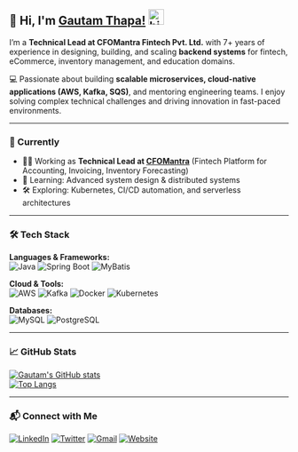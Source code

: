 ## 👋 Hi, I'm [Gautam Thapa!](https://www.gautamthapa.com) <img src="https://user-images.githubusercontent.com/1303154/88677602-1635ba80-d120-11ea-84d8-d263ba5fc3c0.gif" width="28px" alt="hi">

I’m a **Technical Lead at CFOMantra Fintech Pvt. Ltd.** with 7+ years of experience in designing, building, and scaling **backend systems** for fintech, eCommerce, inventory management, and education domains.  

💻 Passionate about building **scalable microservices, cloud-native applications (AWS, Kafka, SQS)**, and mentoring engineering teams. I enjoy solving complex technical challenges and driving innovation in fast-paced environments.

---

### 🚀 Currently
- 👨‍💻 Working as **Technical Lead at [CFOMantra](https://www.cfomantra.com)** (Fintech Platform for Accounting, Invoicing, Inventory Forecasting)  
- 🌱 Learning: Advanced system design & distributed systems  
- 🛠️ Exploring: Kubernetes, CI/CD automation, and serverless architectures  

---

### 🛠️ Tech Stack
**Languages & Frameworks:**  
![Java](https://img.shields.io/badge/-Java-007396?logo=java&logoColor=white&style=flat) ![Spring Boot](https://img.shields.io/badge/-Spring%20Boot-6DB33F?logo=spring&logoColor=white&style=flat) ![MyBatis](https://img.shields.io/badge/-MyBatis-BF0A30?logoColor=white&style=flat)  

**Cloud & Tools:**  
![AWS](https://img.shields.io/badge/-AWS-232F3E?logo=amazon-aws&logoColor=white&style=flat) ![Kafka](https://img.shields.io/badge/-Kafka-231F20?logo=apache-kafka&logoColor=white&style=flat) ![Docker](https://img.shields.io/badge/-Docker-2496ED?logo=docker&logoColor=white&style=flat) ![Kubernetes](https://img.shields.io/badge/-Kubernetes-326CE5?logo=kubernetes&logoColor=white&style=flat)  

**Databases:**  
![MySQL](https://img.shields.io/badge/-MySQL-4479A1?logo=mysql&logoColor=white&style=flat) ![PostgreSQL](https://img.shields.io/badge/-PostgreSQL-336791?logo=postgresql&logoColor=white&style=flat)  

---

### 📈 GitHub Stats
[![Gautam's GitHub stats](https://github-readme-stats.vercel.app/api?username=gautamthapa&show_icons=true&count_private=true&theme=default)](https://github.com/anuraghazra/github-readme-stats)  
[![Top Langs](https://github-readme-stats.vercel.app/api/top-langs/?username=gautamthapa&layout=compact&theme=default)](https://github.com/anuraghazra/github-readme-stats)  

---

### 📬 Connect with Me
[![LinkedIn](https://img.shields.io/badge/-Gautam%20Thapa-0A66C2?logo=linkedin&logoColor=white&style=flat)](https://www.linkedin.com/in/gautamthapa/) 
[![Twitter](https://img.shields.io/badge/-@gautamthapaoffl-1DA1F2?logo=twitter&logoColor=white&style=flat)](https://twitter.com/gautamthapaoffl)
[![Gmail](https://img.shields.io/badge/-gautam.thapa22@gmail.com-D14836?logo=gmail&logoColor=white&style=flat)](mailto:gautam.thapa22@gmail.com) 
[![Website](https://img.shields.io/badge/-gautamthapa.com-000000?logo=about.me&logoColor=white&style=flat)](https://www.gautamthapa.com)
